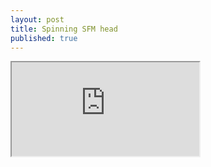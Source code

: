 ```yaml
---
layout: post
title: Spinning SFM head
published: true
---
```


<iframe src="http://cutsquash.com/sfm/head.html" marginwidth="0" marginheight="0" scrolling="no"> </iframe>